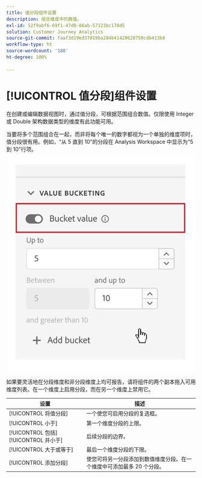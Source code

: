 ```yaml
---
title: 值分段组件设置
description: 组合维度中的数值。
exl-id: 52f9abf6-69f1-47d0-86ab-57123bc178d5
solution: Customer Journey Analytics
source-git-commit: faaf3d19ed37019ba284b41420628750cdb413b8
workflow-type: ht
source-wordcount: '188'
ht-degree: 100%

---
```


# [!UICONTROL 值分段]组件设置

在创建或编辑数据视图时，通过值分段，可根据范围组合数值。仅限使用 Integer 或 Double 架构数据类型的维度有此功能可用。

当要将多个范围组合在一起，而非将每个唯一的数字都视为一个单独的维度项时，值分段很有用。例如，“从 5 直到 10”的分段在 Analysis Workspace 中显示为“5 到 10”行项。

![值分段](../assets/value-bucketing.png)

如果要灵活地在分段维度和非分段维度上均可报告，请将组件的两个副本拖入可用维度列表。在一个维度上启用分段，而在另一个维度上禁用它。

| 设置 | 描述 |
| --- | --- |
| [!UICONTROL 将值分段] | 一个使您可启用分段的复选框。 |
| [!UICONTROL 小于] | 第一个维度分段的上限。 |
| [!UICONTROL 包括][!UICONTROL 并小于] | 后续分段的边界。 |
| [!UICONTROL 大于或等于] | 最后一个维度分段的下限。 |
| [!UICONTROL 添加分段] | 使您可将另一分段添加到数值维度分段。在一个维度中可添加最多 20 个分段。 |
